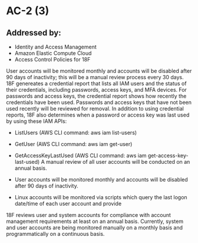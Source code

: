 # AC-2 (3)
## Addressed by:
 - Identity and Access Management
 - Amazon Elastic Compute Cloud
 - Access Control Policies for 18F


User accounts will be monitored monthly and accounts will be disabled after 90 days of inactivity; this will be a manual review process every 30 days. 18F genereates a credential report that lists all IAM users and the status of their credentials, including passwords, access keys, and MFA devices. For passwords and access keys, the credential report shows how recently the credentials have been used. Passwords and access keys that have not been used recently will be reviewed for removal.
In addition to using credential reports, 18F also determines when a password or access key was last used by using these IAM APIs:
  - ListUsers (AWS CLI command: aws iam list-users)
  - GetUser (AWS CLI command: aws iam get-user)
  - GetAccessKeyLastUsed (AWS CLI command: aws iam get-access-key-last-used)
A manual review of all user accounts will be conducted on an annual basis.





- User accounts will be monitored monthly and accounts will be disabled after 90 days of inactivity.
- Linux accounts will be monitored via scripts which query the last logon date/time of each user account and provide 





18F reviews user and system accounts for compliance with account management requirements at least on an annual basis.  Currently, system and user accounts are being monitored manually on a monthly basis and programmatically on a continuous basis.




